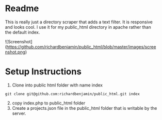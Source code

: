 # Readme

This is really just a directory scraper that adds a text filter. It is responsive and looks cool. I use it for my public_html directory in apache rather than the default index.

![Screenshot]
(https://github.com/richardbenjamin/public_html/blob/master/images/screenshot.png)

# Setup Instructions

1. Clone into public html folder with name index

`git clone git@github.com:richardbenjamin/public_html.git index`

2. copy index.php to public_html folder
3. Create a projects.json file in the public_html folder that is writable by the server.

